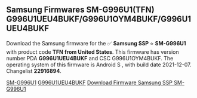 <h2>Samsung Firmwares SM-G996U1(TFN) G996U1UEU4BUKF/G996U1OYM4BUKF/G996U1UEU4BUKF</h2>
Download the Samsung firmware for the ✅ <strong>Samsung SSP </strong> ⭐ <strong>SM-G996U1</strong> with product code <strong>TFN</strong> <strong> from United States</strong>. This firmware has version number PDA <strong>G996U1UEU4BUKF</strong> and CSC G996U1OYM4BUKF. The operating system of this firmware is Android S , with build date 2021-12-07. Changelist <strong>22916894</strong>.


[SM-G996U1](https://samfirm.shop/samsung/model/SM-G996U1)
[G996U1UEU4BUKF](https://samfirm.shop/samsung/pda/G996U1UEU4BUKF)
[Download Firmware Samsung SSP SM-G996U1](https://samfirm.shop/samsung/firmware/480979)
